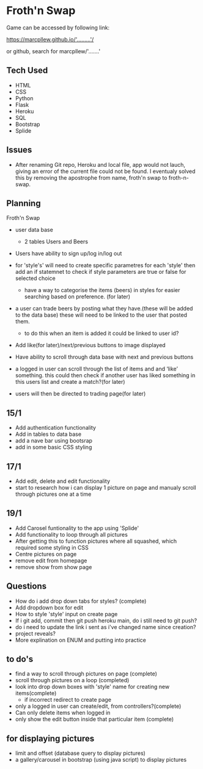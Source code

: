 # Froth'n Swap

Game can be accessed by following link:

https://marcpllew.github.io/'.........'/

or github, search for marcpllew/'.......'

## Tech Used

-   HTML
-   CSS
-   Python
-   Flask
-   Heroku
-   SQL
-   Bootstrap
-   Splide

## Issues

-   After renaming Git repo, Heroku and local file, app would not lauch, giving an error of the current file could not be found. I eventualy solved this by removing the apostrophe from name, froth'n swap to froth-n-swap.

## Planning

Froth'n Swap

-   user data base

    -   2 tables Users and Beers

-   Users have ability to sign up/log in/log out

-   for 'style's' will need to create specific parametres for each 'style' then add an if statemnet to check if style parameters are true or false for selected choice

    -   have a way to categorise the items (beers) in styles for easier searching based on preference. (for later)

-   a user can trade beers by posting what they have.(these will be added to the data base) these will need to be linked to the user that posted them.

    -   to do this when an item is added it could be linked to user id?

-   Add like(for later)/next/previous buttons to image displayed

-   Have ability to scroll through data base with next and previous buttons

-   a logged in user can scroll through the list of items and and ‘like’ something. this could then check if another user has liked something in this users list and create a match?(for later)

-   users will then be directed to trading page(for later)

## 15/1

-   Add authentication functionality
-   Add in tables to data base
-   add a nave bar using bootsrap
-   add in some basic CSS styling

## 17/1

-   Add edit, delete and edit functionality
-   start to research how i can display 1 picture on page and manualy scroll through pictures one at a time

## 19/1

-   Add Carosel funtionality to the app using 'Splide'
-   Add functionality to loop through all pictures
-   After getting this to function pictures where all squashed, which required some styling in CSS
-   Centre pictures on page
-   remove edit from homepage
-   remove show from show page

## Questions

-   How do i add drop down tabs for styles? (complete)
-   Add dropdown box for edit
-   How to style 'style' input on create page
-   If i git add, commit then git push heroku main, do i still need to git push?
-   do i need to update the link i sent as i've changed name since creation?
-   project reveals?
-   More explination on ENUM and putting into practice

## to do's

-   find a way to scroll through pictures on page (complete)
-   scroll through pictures on a loop (completed)
-   look into drop down boxes with 'style' name for creating new items(complete)
    -   if incorrect redirect to create page
-   only a logged in user can create/edit, from controllers?(complete)
-   Can only delete items when logged in
-   only show the edit button inside that particular item (complete)

## for displaying pictures

-   limit and offset (database query to display pictures)
-   a gallery/carousel in bootstrap (using java script) to display pictures
